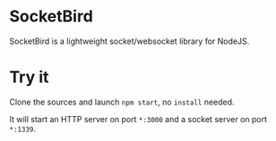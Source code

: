 # SocketBird

SocketBird is a lightweight socket/websocket library for NodeJS.

# Try it

Clone the sources and launch `npm start`, no `install` needed.

It will start an HTTP server on port `*:3000` and a socket server on port `*:1339`.